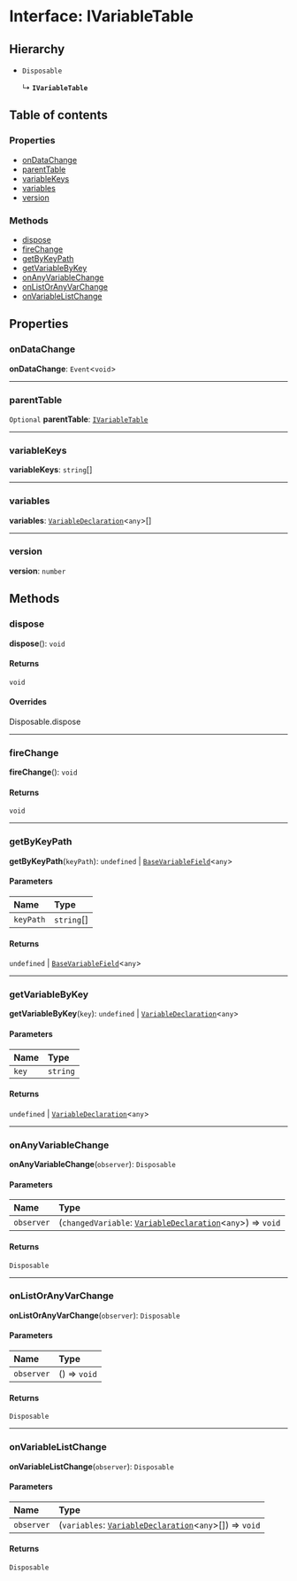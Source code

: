 # Interface: IVariableTable

## Hierarchy

* `Disposable`

  ↳ **`IVariableTable`**

## Table of contents

### Properties

* [onDataChange](/auto-docs/variable-plugin/interfaces/IVariableTable.md#ondatachange)
* [parentTable](/auto-docs/variable-plugin/interfaces/IVariableTable.md#parenttable)
* [variableKeys](/auto-docs/variable-plugin/interfaces/IVariableTable.md#variablekeys)
* [variables](/auto-docs/variable-plugin/interfaces/IVariableTable.md#variables)
* [version](/auto-docs/variable-plugin/interfaces/IVariableTable.md#version)

### Methods

* [dispose](/auto-docs/variable-plugin/interfaces/IVariableTable.md#dispose)
* [fireChange](/auto-docs/variable-plugin/interfaces/IVariableTable.md#firechange)
* [getByKeyPath](/auto-docs/variable-plugin/interfaces/IVariableTable.md#getbykeypath)
* [getVariableByKey](/auto-docs/variable-plugin/interfaces/IVariableTable.md#getvariablebykey)
* [onAnyVariableChange](/auto-docs/variable-plugin/interfaces/IVariableTable.md#onanyvariablechange)
* [onListOrAnyVarChange](/auto-docs/variable-plugin/interfaces/IVariableTable.md#onlistoranyvarchange)
* [onVariableListChange](/auto-docs/variable-plugin/interfaces/IVariableTable.md#onvariablelistchange)

## Properties

### onDataChange

**onDataChange**: `Event`<`void`>

***

### parentTable

`Optional` **parentTable**: [`IVariableTable`](/auto-docs/variable-plugin/interfaces/IVariableTable.md)

***

### variableKeys

**variableKeys**: `string`\[]

***

### variables

**variables**: [`VariableDeclaration`](/auto-docs/variable-plugin/classes/VariableDeclaration.md)<`any`>\[]

***

### version

**version**: `number`

## Methods

### dispose

**dispose**(): `void`

#### Returns

`void`

#### Overrides

Disposable.dispose

***

### fireChange

**fireChange**(): `void`

#### Returns

`void`

***

### getByKeyPath

**getByKeyPath**(`keyPath`): `undefined` | [`BaseVariableField`](/auto-docs/variable-plugin/classes/BaseVariableField.md)<`any`>

#### Parameters

| Name | Type |
| :------ | :------ |
| `keyPath` | `string`\[] |

#### Returns

`undefined` | [`BaseVariableField`](/auto-docs/variable-plugin/classes/BaseVariableField.md)<`any`>

***

### getVariableByKey

**getVariableByKey**(`key`): `undefined` | [`VariableDeclaration`](/auto-docs/variable-plugin/classes/VariableDeclaration.md)<`any`>

#### Parameters

| Name | Type |
| :------ | :------ |
| `key` | `string` |

#### Returns

`undefined` | [`VariableDeclaration`](/auto-docs/variable-plugin/classes/VariableDeclaration.md)<`any`>

***

### onAnyVariableChange

**onAnyVariableChange**(`observer`): `Disposable`

#### Parameters

| Name | Type |
| :------ | :------ |
| `observer` | (`changedVariable`: [`VariableDeclaration`](/auto-docs/variable-plugin/classes/VariableDeclaration.md)<`any`>) => `void` |

#### Returns

`Disposable`

***

### onListOrAnyVarChange

**onListOrAnyVarChange**(`observer`): `Disposable`

#### Parameters

| Name | Type |
| :------ | :------ |
| `observer` | () => `void` |

#### Returns

`Disposable`

***

### onVariableListChange

**onVariableListChange**(`observer`): `Disposable`

#### Parameters

| Name | Type |
| :------ | :------ |
| `observer` | (`variables`: [`VariableDeclaration`](/auto-docs/variable-plugin/classes/VariableDeclaration.md)<`any`>\[]) => `void` |

#### Returns

`Disposable`
